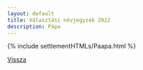 ```yaml
---
layout: default
title: Választási névjegyzék 2022
description: Pápa
---
```


{% include settlementHTMLs/Paapa.html %}

[Vissza](../)